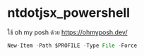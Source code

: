 # ntdotjsx_powershell
ใช้ oh my posh ด้วย https://ohmyposh.dev/
```jsx
New-Item -Path $PROFILE -Type File -Force
```

